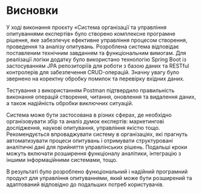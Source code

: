 ﻿# Висновки

У ході виконання проєкту «Система організації та управління опитуваннями експертів» було створено комплексне програмне рішення, яке забезпечує ефективне управління процесом створення, проведення та аналізу опитувань. Розроблена система відповідає поставленим технічним завданням та функціональним вимогам. Для реалізації логіки додатку було використано технологію Spring Boot із застосуванням JPA репозиторіїв для роботи з базою даних та RESTful контролерів для забезпечення CRUD-операцій. Значну увагу було звернено на коректну обробку помилок та перевірку вхідних даних.

Тестування з використанням Postman підтвердило правильність виконання операцій створення, читання, оновлення та видалення даних, а також надійність обробки виключних ситуацій.

Система може бути застосована в різних сферах, де необхідно організовувати збір та аналіз думок експертів: маркетингові дослідження, наукові опитування, управління якістю тощо. Рекомендується впроваджувати систему в організаціях, які прагнуть автоматизувати процеси опитувань і отримувати структуровані аналітичні дані для прийняття управлінських рішень. Подальші кроки можуть включати розширення функціоналу аналітики, інтеграцію з іншими інформаційними системами, тощо.

В результаті було розроблено функціональний і надійний програмний продукт для управління опитуваннями, який може бути розширений та адаптований відповідно до подальших потреб користувачів.

